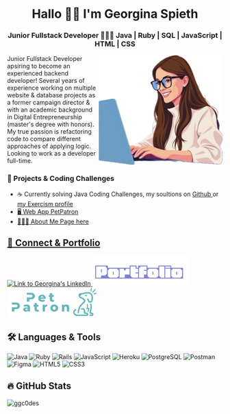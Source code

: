 <!---

--->

<h1 align="center">Hallo 👋🏻 I'm Georgina Spieth</h1>
<h3 align="center">Junior Fullstack Developer 👩🏻‍💻 Java | Ruby | SQL | JavaScript | HTML | CSS
</h3>
<img src="Woman-Coding-Vector.PNG" alt="Woman Coding" align="right" width="290">

<p>
Junior Fullstack Developer apsiring to become an experienced backend developer! Several years of experience working on multiple website & database projects as a former campaign director & with an academic background in Digital Entrepreneurship (master's degree with honors). My true passion is refactoring code to compare different approaches of applying logic. Looking to work as a developer full-time.  
</p>

<h3 align="left">🚀 Projects & Coding Challenges</h3>
 <ul>
 <li> <span>☕️</span> Currently solving Java Coding Challenges, my soultions on <a href="https://github.com/GGC0des/Exercism-Java?tab=readme-ov-file#readme" target="_blank"> Github </a> or <a href="https://exercism.org/profiles/GGC0des" target="_blank"> my Exercism profile </li>
 <li> <span>🖥</span> Web App <a href="https://www.petpatron.help/" target="_blank"> PetPatron </li>
  <li> <span>👩🏻‍💻</span> About Me Page <a href="https://ggc0des.github.io/portfolio/" target="_blank"> here </li>
</ul>

<h2 align="left">📌 Connect & Portfolio</h2>
<p>
   <a href="https://www.linkedin.com/in/georginaspieth/" target="_blank"><img src="https://blog.waalaxy.com/wp-content/uploads/2021/01/LinkedIn-Symbole.png" alt="Link to Georgina's LinkedIn" height="70px"/> </a>
   <a href="https://ggc0des.github.io/portfolio/" target="_blank"><img src="portfolio.png" alt="Link to Georgina's Porfolio" height="70px"/> </a>
   <a href="https://www.petpatron.help/" target="_blank"><img src="PetPatron_Isolated.png" alt="Link to PetPatron WebApp" height="70px"/> </a>
</p>

<h2 align="left">🛠 Languages & Tools</h2>
<p align="left"> <img src="https://img.shields.io/badge/Java-%23ED8B00.svg?style=for-the-badge&logo=openjdk&logoColor=white" alt="Java"> <img src="https://img.shields.io/badge/Ruby-%23CC342D.svg?style=for-the-badge&logo=ruby&logoColor=white" alt="Ruby"> <img src="https://img.shields.io/badge/Rails-%23CC0000.svg?style=for-the-badge&logo=rubyonrails&logoColor=white" alt="Rails"> <img src="https://img.shields.io/badge/JavaScript-%23F7DF1E.svg?style=for-the-badge&logo=javascript&logoColor=black" alt="JavaScript"> <img src="https://img.shields.io/badge/Heroku-%23430098.svg?style=for-the-badge&logo=heroku&logoColor=white" alt="Heroku"> <img src="https://img.shields.io/badge/PostgreSQL-%23316192.svg?style=for-the-badge&logo=postgresql&logoColor=white" alt="PostgreSQL"> <img src="https://img.shields.io/badge/Postman-%23FF6C37.svg?style=for-the-badge&logo=postman&logoColor=white" alt="Postman"> <img src="https://img.shields.io/badge/Figma-%23F24E1E.svg?style=for-the-badge&logo=figma&logoColor=white" alt="Figma"> <img src="https://img.shields.io/badge/HTML5-%23E34F26.svg?style=for-the-badge&logo=html5&logoColor=white" alt="HTML5"> <img src="https://img.shields.io/badge/CSS3-%231572B6.svg?style=for-the-badge&logo=css3&logoColor=white" alt="CSS3"> </p>



<h2 align="left">🔥 GitHub Stats</h2>

<p><img align="center" src="https://github-readme-streak-stats.herokuapp.com/?user=ggc0des&" alt="ggc0des" /></p>
